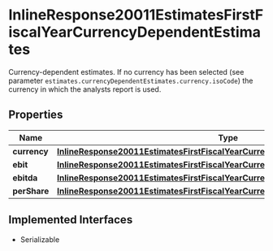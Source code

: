 

# InlineResponse20011EstimatesFirstFiscalYearCurrencyDependentEstimates

Currency-dependent estimates. If no currency has been selected (see parameter `estimates.currencyDependentEstimates.currency.isoCode`) the currency in which the analysts report is used.

## Properties

Name | Type | Description | Notes
------------ | ------------- | ------------- | -------------
**currency** | [**InlineResponse20011EstimatesFirstFiscalYearCurrencyDependentEstimatesCurrency**](InlineResponse20011EstimatesFirstFiscalYearCurrencyDependentEstimatesCurrency.md) |  |  [optional]
**ebit** | [**InlineResponse20011EstimatesFirstFiscalYearCurrencyDependentEstimatesEbit**](InlineResponse20011EstimatesFirstFiscalYearCurrencyDependentEstimatesEbit.md) |  |  [optional]
**ebitda** | [**InlineResponse20011EstimatesFirstFiscalYearCurrencyDependentEstimatesEbitda**](InlineResponse20011EstimatesFirstFiscalYearCurrencyDependentEstimatesEbitda.md) |  |  [optional]
**perShare** | [**InlineResponse20011EstimatesFirstFiscalYearCurrencyDependentEstimatesPerShare**](InlineResponse20011EstimatesFirstFiscalYearCurrencyDependentEstimatesPerShare.md) |  |  [optional]


## Implemented Interfaces

* Serializable



